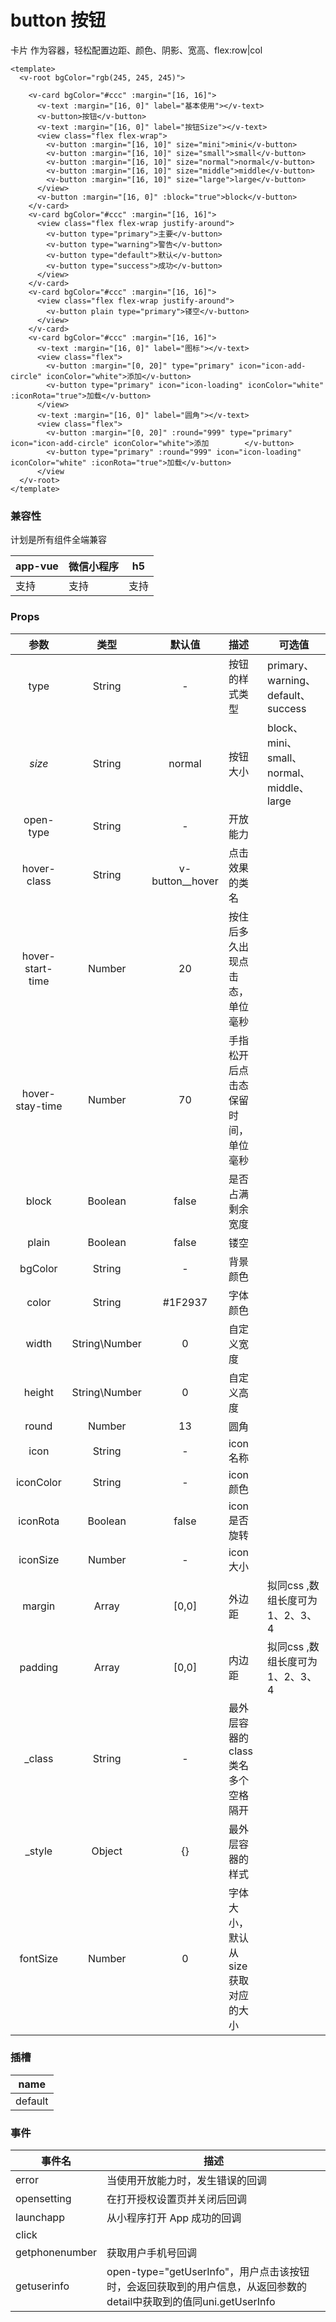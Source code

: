 # button 按钮
  卡片 作为容器，轻松配置边距、颜色、阴影、宽高、flex:row|col


<webview url="/pages/common/button"></webview>

```vue
<template>
  <v-root bgColor="rgb(245, 245, 245)">

    <v-card bgColor="#ccc" :margin="[16, 16]">
      <v-text :margin="[16, 0]" label="基本使用"></v-text>
      <v-button>按钮</v-button>
      <v-text :margin="[16, 0]" label="按钮Size"></v-text>
      <view class="flex flex-wrap">
        <v-button :margin="[16, 10]" size="mini">mini</v-button>
        <v-button :margin="[16, 10]" size="small">small</v-button>
        <v-button :margin="[16, 10]" size="normal">normal</v-button>
        <v-button :margin="[16, 10]" size="middle">middle</v-button>
        <v-button :margin="[16, 10]" size="large">large</v-button>
      </view>
      <v-button :margin="[16, 0]" :block="true">block</v-button>
    </v-card>
    <v-card bgColor="#ccc" :margin="[16, 16]">
      <view class="flex flex-wrap justify-around">
        <v-button type="primary">主要</v-button>
        <v-button type="warning">警告</v-button>
        <v-button type="default">默认</v-button>
        <v-button type="success">成功</v-button>
      </view>
    </v-card>
    <v-card bgColor="#ccc" :margin="[16, 16]">
      <view class="flex flex-wrap justify-around">
        <v-button plain type="primary">镂空</v-button>
      </view>
    </v-card>
    <v-card bgColor="#ccc" :margin="[16, 16]">
      <v-text :margin="[16, 0]" label="图标"></v-text>
      <view class="flex">
        <v-button :margin="[0, 20]" type="primary" icon="icon-add-circle" iconColor="white">添加</v-button>
        <v-button type="primary" icon="icon-loading" iconColor="white" :iconRota="true">加载</v-button>
      </view>
      <v-text :margin="[16, 0]" label="圆角"></v-text>
      <view class="flex">
        <v-button :margin="[0, 20]" :round="999" type="primary" icon="icon-add-circle" iconColor="white">添加        </v-button>
        <v-button type="primary" :round="999" icon="icon-loading" iconColor="white" :iconRota="true">加载</v-button>
      </view
  </v-root>
</template>
```


### 兼容性

计划是所有组件全端兼容

| app-vue | 微信小程序 | h5   |
| --- | --- | --- |
| 支持 | 支持 | 支持 |

### Props

| 参数 | 类型 | 默认值 | 描述 | 可选值 |
| :--: | :--: | :--: | :-- | ---- |
| type | String | - | 按钮的样式类型 | primary、warning、default、success |
| *size* | String | normal | 按钮大小 | block、mini、small、normal、middle、large |
| open-type | String | - | 开放能力 |  |
| hover-class | String | v-button__hover | 点击效果的类名 |  |
| hover-start-time | Number | 20 | 按住后多久出现点击态，单位毫秒 |  |
| hover-stay-time | Number | 70 | 手指松开后点击态保留时间，单位毫秒 |  |
| block | Boolean | false | 是否占满剩余宽度 |  |
| plain |    Boolean    | false | 镂空 |  |
| bgColor | String | - | 背景颜色 |  |
| color | String | \#1F2937 | 字体颜色 |  |
|   width   | String\Number |    0     | 自定义宽度                         |                                           |
|  height   | String\Number |    0     | 自定义高度                         |                                           |
|   round   |    Number     |    13    | 圆角                               |                                           |
|   icon    |    String     |    -     | icon名称                           |  |
| iconColor |    String     |    -     | icon颜色                           |                                           |
| iconRota  |    Boolean    |  false   | icon是否旋转                       |                                           |
| iconSize  |    Number     |    -     | icon大小                           |                                           |
|  margin   |     Array     |  [0,0]   | 外边距                             | 拟同css ,数组长度可为1、2、3、4 |
| padding | Array | [0,0] | 内边距 | 拟同css ,数组长度可为1、2、3、4 |
| _class | String | - | 最外层容器的class类名 多个空格隔开 | |
| _style | Object | {} | 最外层容器的样式 | |
| fontSize | Number | 0 | 字体大小，默认从size获取对应的大小 | |

### 插槽

| name    |
| ------- |
| default |

### 事件

| 事件名         | 描述                                                         |
| -------------- | ------------------------------------------------------------ |
| error          | 当使用开放能力时，发生错误的回调                             |
| opensetting    | 在打开授权设置页并关闭后回调                                 |
| launchapp      | 从小程序打开 App 成功的回调                                  |
| click          |                                                              |
| getphonenumber | 获取用户手机号回调                                           |
| getuserinfo    | open-type="getUserInfo"，用户点击该按钮时，会返回获取到的用户信息，从返回参数的detail中获取到的值同uni.getUserInfo |

